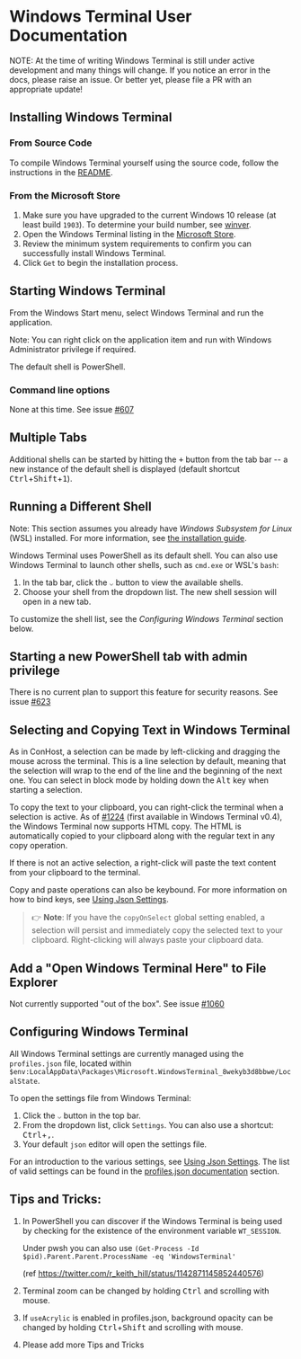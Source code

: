 # Windows Terminal User Documentation

NOTE: At the time of writing Windows Terminal is still under active development and many things will
change. If you notice an error in the docs, please raise an issue. Or better yet, please file a PR with an appropriate update!

## Installing Windows Terminal

### From Source Code

To compile Windows Terminal yourself using the source code, follow the instructions in the [README](/README.md#developer-guidance).

### From the Microsoft Store

1. Make sure you have upgraded to the current Windows 10 release (at least build `1903`). To determine your build number, see [winver](https://docs.microsoft.com/en-us/windows/client-management/windows-version-search).
2. Open the Windows Terminal listing in the [Microsoft Store](https://aka.ms/install-terminal).
3. Review the minimum system requirements to confirm you can successfully install Windows Terminal.
4. Click `Get` to begin the installation process.

## Starting Windows Terminal

From the Windows Start menu, select Windows Terminal and run the application.

Note: You can right click on the application item and run with Windows Administrator privilege if required.

The default shell is PowerShell.


### Command line options

None at this time. See issue [#607](https://github.com/microsoft/terminal/issues/607)

## Multiple Tabs

Additional shells can be started by hitting the <kbd>+</kbd> button from the tab bar -- a new instance of the
default shell is displayed (default shortcut <kbd>Ctrl</kbd>+<kbd>Shift</kbd>+<kbd>1</kbd>).

## Running a Different Shell

Note: This section assumes you already have _Windows Subsystem for Linux_ (WSL) installed. For more information, see [the installation guide](https://docs.microsoft.com/en-us/windows/wsl/install-win10).

Windows Terminal uses PowerShell as its default shell. You can also use Windows Terminal to launch other shells, such as `cmd.exe` or WSL's `bash`:

1. In the tab bar, click the `⌵` button to view the available shells.
2. Choose your shell from the dropdown list. The new shell session will open in a new tab.

To customize the shell list, see the _Configuring Windows Terminal_ section below.

## Starting a new PowerShell tab with admin privilege

There is no current plan to support this feature for security reasons. See issue [#623](https://github.com/microsoft/terminal/issues/632)

## Selecting and Copying Text in Windows Terminal

As in ConHost, a selection can be made by left-clicking and dragging the mouse across the terminal. This is a line selection by default, meaning that the selection will wrap to the end of the line and the beginning of the next one. You can select in block mode by holding down the <kbd>Alt</kbd> key when starting a selection.

To copy the text to your clipboard, you can right-click the terminal when a selection is active. As of [#1224](https://github.com/microsoft/terminal/pull/1224) (first available in Windows Terminal v0.4), the Windows Terminal now supports HTML copy. The HTML is automatically copied to your clipboard along with the regular text in any copy operation.

If there is not an active selection, a right-click will paste the text content from your clipboard to the terminal.

Copy and paste operations can also be keybound. For more information on how to bind keys, see [Using Json Settings](UsingJsonSettings.md#adding-copy-and-paste-keybindings).

> 👉 **Note**: If you have the `copyOnSelect` global setting enabled, a selection will persist and immediately copy the selected text to your clipboard. Right-clicking will always paste your clipboard data.

## Add a "Open Windows Terminal Here" to File Explorer

Not currently supported "out of the box". See issue [#1060](https://github.com/microsoft/terminal/issues/1060)

## Configuring Windows Terminal

All Windows Terminal settings are currently managed using the `profiles.json` file, located within `$env:LocalAppData\Packages\Microsoft.WindowsTerminal_8wekyb3d8bbwe/LocalState`.

To open the settings file from Windows Terminal:

1. Click the `⌵` button in the top bar.
2. From the dropdown list, click `Settings`. You can also use a shortcut: <kbd>Ctrl</kbd>+<kbd>,</kbd>.
3. Your default `json` editor will open the settings file.

For an introduction to the various settings, see [Using Json Settings](UsingJsonSettings.md). The list of valid settings can be found in the [profiles.json documentation](../cascadia/SettingsSchema.md) section.

## Tips and Tricks:

1. In PowerShell you can discover if the Windows Terminal is being used by checking for the existence of the environment variable `WT_SESSION`.

    Under pwsh you can also use
`(Get-Process -Id $pid).Parent.Parent.ProcessName -eq 'WindowsTerminal'`

    (ref https://twitter.com/r_keith_hill/status/1142871145852440576)

2. Terminal zoom can be changed by holding <kbd>Ctrl</kbd> and scrolling with mouse.
3. If `useAcrylic` is enabled in profiles.json, background opacity can be changed by holding <kbd>Ctrl</kbd>+<kbd>Shift</kbd> and scrolling with mouse.
4. Please add more Tips and Tricks
